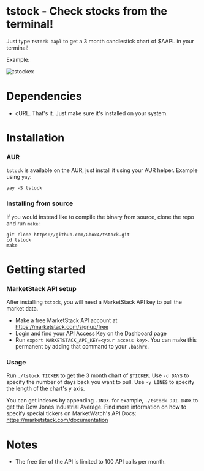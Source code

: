 # tstock - Check stocks from the terminal!

Just type `tstock aapl` to get a 3 month candlestick chart of $AAPL in your terminal!

Example:

<img src="https://i.ibb.co/Pry8DWC/tstockex.png" alt="tstockex" border="0">

# Dependencies
- cURL. That's it. Just make sure it's installed on your system.

# Installation
### AUR
`tstock` is available on the AUR, just install it using your AUR helper. Example using `yay`:
```
yay -S tstock
```
### Installing from source
If you would instead like to compile the binary from source, clone the repo and run `make`:
```
git clone https://github.com/Gbox4/tstock.git
cd tstock
make
```


# Getting started
### MarketStack API setup
After installing `tstock`, you will need a MarketStack API key to pull the market data.

- Make a free MarketStack API account at https://marketstack.com/signup/free
- Login and find your API Access Key on the Dashboard page
- Run `export MARKETSTACK_API_KEY=<your access key>`. You can make this permanent by adding that command to your `.bashrc`.

### Usage
Run `./tstock TICKER` to get the 3 month chart of `$TICKER`. Use `-d DAYS` to specify the number of days back you want to pull. Use `-y LINES` to specify the length of the chart's y axis.

You can get indexes by appending `.INDX`. for example, `./tstock DJI.INDX` to get the Dow Jones Industrial Average. Find more information on how to specify special tickers on MarketWatch's API Docs: https://marketstack.com/documentation

# Notes
- The free tier of the API is limited to 100 API calls per month.
